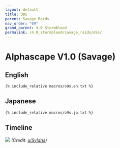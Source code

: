 ```yaml
---
layout: default
title: O9S
parent: Savage Raids
nav_order: "09"
grand_parent: 4.0 Stormblood
permalink: /4.0_stormblood/savage_raids/o9s/
---
```


# Alphascape V1.0 (Savage)

## English
```
{% include_relative macros/o9s.en.txt %}
```

## Japanese
```
{% include_relative macros/o9s.jp.txt %}
```

## Timeline

![](https://i.redd.it/1470grffgkp11.png)
*(Credit: [u/Syldris](https://www.reddit.com/r/ffxiv/comments/9kff83/alphascapesavage_rotation_and_timeline_images_list/))*
